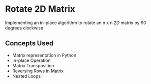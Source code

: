# Rotate 2D Matrix
Implementing an in-place algorithm to rotate an n x n 2D matrix by 90 degrees clockwise
## Concepts Used
- Matrix representation in Python
- In-place Operation
- Matrix Transposition
- Reversing Rows in Matrix
- Nested Loops
